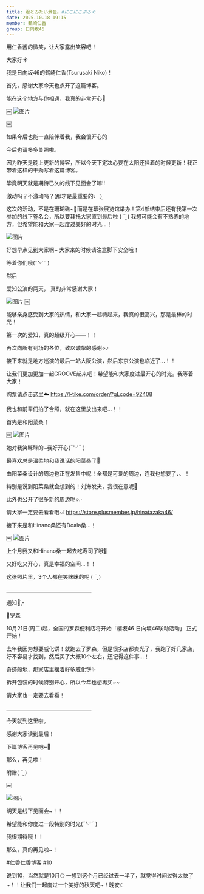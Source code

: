 ```yaml
---
title: 君とみたい景色。#にこにこぶろぐ
date: 2025.10.18 19:15
member: 鶴崎仁香
group: 日向坂46
---
```


用仁香酱的微笑，让大家露出笑容吧！






大家好☀️

我是日向坂46的鹤崎仁香(Tsurusaki Niko)！




首先，感谢大家今天也点开了这篇博客。


能在这个地方与你相遇，我真的非常开心🤍



￼
![图片](https://cdn.hinatazaka46.com/files/14/diary/official/member/moblog/202510/mobSehf0V.jpg)

￼

如果今后也能一直陪伴着我，我会很开心的

今后也请多多关照啦。




因为昨天是晚上更新的博客，所以今天下定决心要在太阳还挂着的时候更新！我正带着这样的干劲写着这篇博客。


毕竟明天就是期待已久的线下见面会了嘛‼︎


激动吗？不激动吗？(那才是最重要的♩ ܸ)

这次的活动，不是在珊瑚礁~🪸而是在幕张展览馆举办！第4部结束后还有我第一次参加的线下签名会，所以要拜托大家直到最后啦 ( ¨̮ ) 我想可能会有不熟练的地方，但希望能和大家一起度过美好的时光…！


![图片](https://cdn.hinatazaka46.com/files/14/diary/official/member/moblog/202510/mobl9kX47.jpg)

好想早点见到大家啊~
大家来的时候请注意脚下安全哦！

等着你们哦(˶'ᵕ'˶ )‪︎




然后

爱知公演的两天，
真的非常感谢大家！


![图片](https://cdn.hinatazaka46.com/files/14/diary/official/member/moblog/202510/mobIcJJO0.jpg)
￼


能够亲身感受到大家的热情，和大家一起嗨起来，我真的很高兴，那是最棒的时光！

第一次的爱知，真的超级开心——！！

再次向所有到场的各位，致以诚挚的感谢︎︎⟡.·

接下来就是地方巡演的最后一站大阪公演，然后东京公演也临近了…！！


让我们更加更加一起GROOVE起来吧！希望能和大家度过最开心的时光。我等着大家！

购票请点击这里☁️
https://l-tike.com/order/?gLcode=92408




我也和前辈们拍了合照，就在这里放出来吧…！！




首先是和阳菜桑！

￼
![图片](https://cdn.hinatazaka46.com/files/14/diary/official/member/moblog/202510/mobRW4IZS.jpg)


她对我笑眯眯的~我好开心(˶'ᵕ'˶ )‪︎

最喜欢总是温柔地和我说话的阳菜桑了🤍


由阳菜桑设计的周边也正在发售中呢！全都是可爱的周边，连我也想要了、、！


特别是说到阳菜桑就会想到的！刘海发夹，我很在意呢🐰


此外也公开了很多新的周边呢︎︎⟡.·

请大家一定要去看看哦~❕
https://store.plusmember.jp/hinatazaka46/





接下来是和Hinano桑还有Doala桑…！


￼
![图片](https://cdn.hinatazaka46.com/files/14/diary/official/member/moblog/202510/mobRBjjXe.jpg)


上个月我又和Hinano桑一起去吃寿司了哦🍣

又好吃又开心，真是幸福的空间...！！

这张照片里，3个人都在笑眯眯的呢 ( ¨̮ )


＿＿＿＿＿＿＿＿＿＿＿＿＿＿＿＿



通知📢 ̖́-‬


🩵罗森

10月21日(周二)起，全国的罗森便利店将开始「樱坂46 日向坂46联动活动」
正式开始！

去年我因为想要威化饼！就跑去了罗森，但是很多店都卖光了，我跑了好几家店，好不容易才找到，然后买了大概10个左右，还记得这件事…！

奇迹般地，那家店里摆着好多威化饼✨

拆开包装的时候特别开心，所以今年也想再买~~

请大家也一定要去看看！

＿＿＿＿＿＿＿＿＿＿＿＿＿＿＿＿


今天就到这里啦。

感谢大家读到最后！

下篇博客再见吧~🩵

那么，再见啦！














附赠( ¨̮ )

￼

![图片](https://cdn.hinatazaka46.com/files/14/diary/official/member/moblog/202510/mobRWoCSj.jpg)


明天是线下见面会~！！

希望能和你度过一段特别的时光(˶'ᵕ'˶ )‪︎

我很期待哦！！

那么，真的再见啦~！

#仁香仁香博客 #10

说到10，当然就是10月🌕
一想到这个月已经过去一半了，就觉得时间过得太快了~！！让我们一起度过一个美好的秋天吧~！晚安☾